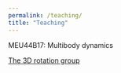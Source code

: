 ```yaml
---
permalink: /teaching/
title: "Teaching"
---
```


MEU44B17: Multibody dynamics

<a href="https://kevgildea.github.io/teaching/MEU44B17" target="_blank">The 3D rotation group</a>

